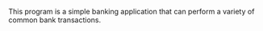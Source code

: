 This program is a simple banking application that can perform a variety of common
bank transactions.
